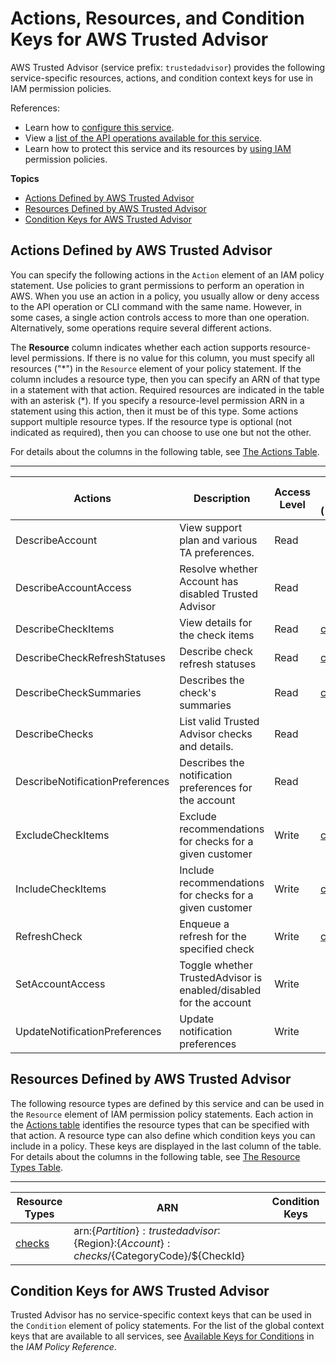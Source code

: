 # Actions, Resources, and Condition Keys for AWS Trusted Advisor<a name="list_awstrustedadvisor"></a>

AWS Trusted Advisor \(service prefix: `trustedadvisor`\) provides the following service\-specific resources, actions, and condition context keys for use in IAM permission policies\.

References:
+ Learn how to [configure this service](https://docs.aws.amazon.com/awssupport/latest/user/getting-started.html#trusted-advisor)\.
+ View a [list of the API operations available for this service](https://docs.aws.amazon.com/trustedadvisor/latest/APIReference/)\.
+ Learn how to protect this service and its resources by [using IAM](https://docs.aws.amazon.com/awssupport/latest/user/getting-started.html#trusted-advisoraccess_permissions.html) permission policies\.

**Topics**
+ [Actions Defined by AWS Trusted Advisor](#awstrustedadvisor-actions-as-permissions)
+ [Resources Defined by AWS Trusted Advisor](#awstrustedadvisor-resources-for-iam-policies)
+ [Condition Keys for AWS Trusted Advisor](#awstrustedadvisor-policy-keys)

## Actions Defined by AWS Trusted Advisor<a name="awstrustedadvisor-actions-as-permissions"></a>

You can specify the following actions in the `Action` element of an IAM policy statement\. Use policies to grant permissions to perform an operation in AWS\. When you use an action in a policy, you usually allow or deny access to the API operation or CLI command with the same name\. However, in some cases, a single action controls access to more than one operation\. Alternatively, some operations require several different actions\.

The **Resource** column indicates whether each action supports resource\-level permissions\. If there is no value for this column, you must specify all resources \("\*"\) in the `Resource` element of your policy statement\. If the column includes a resource type, then you can specify an ARN of that type in a statement with that action\. Required resources are indicated in the table with an asterisk \(\*\)\. If you specify a resource\-level permission ARN in a statement using this action, then it must be of this type\. Some actions support multiple resource types\. If the resource type is optional \(not indicated as required\), then you can choose to use one but not the other\.

For details about the columns in the following table, see [The Actions Table](reference_policies_actions-resources-contextkeys.md#actions_table)\.


****  

| Actions | Description | Access Level | Resource Types \(\*required\) | Condition Keys | Dependent Actions | 
| --- | --- | --- | --- | --- | --- | 
|   DescribeAccount  | View support plan and various TA preferences\. | Read |  |  |  | 
|   DescribeAccountAccess  | Resolve whether Account has disabled Trusted Advisor | Read |  |  |  | 
|   DescribeCheckItems  | View details for the check items | Read |   [ checks\* ](#awstrustedadvisor-checks)   |  |  | 
|   DescribeCheckRefreshStatuses  | Describe check refresh statuses | Read |   [ checks\* ](#awstrustedadvisor-checks)   |  |  | 
|   DescribeCheckSummaries  | Describes the check's summaries | Read |   [ checks\* ](#awstrustedadvisor-checks)   |  |  | 
|   DescribeChecks  | List valid Trusted Advisor checks and details\. | Read |  |  |  | 
|   DescribeNotificationPreferences  | Describes the notification preferences for the account | Read |  |  |  | 
|   ExcludeCheckItems  | Exclude recommendations for checks for a given customer | Write |   [ checks\* ](#awstrustedadvisor-checks)   |  |  | 
|   IncludeCheckItems  | Include recommendations for checks for a given customer | Write |   [ checks\* ](#awstrustedadvisor-checks)   |  |  | 
|   RefreshCheck  | Enqueue a refresh for the specified check | Write |   [ checks\* ](#awstrustedadvisor-checks)   |  |  | 
|   SetAccountAccess  | Toggle whether TrustedAdvisor is enabled/disabled for the account | Write |  |  |  | 
|   UpdateNotificationPreferences  | Update notification preferences  | Write |  |  |  | 

## Resources Defined by AWS Trusted Advisor<a name="awstrustedadvisor-resources-for-iam-policies"></a>

The following resource types are defined by this service and can be used in the `Resource` element of IAM permission policy statements\. Each action in the [Actions table](#awstrustedadvisor-actions-as-permissions) identifies the resource types that can be specified with that action\. A resource type can also define which condition keys you can include in a policy\. These keys are displayed in the last column of the table\. For details about the columns in the following table, see [The Resource Types Table](reference_policies_actions-resources-contextkeys.md#resources_table)\.


****  

| Resource Types | ARN | Condition Keys | 
| --- | --- | --- | 
|   [ checks ](https://docs.aws.amazon.com/awssupport/latest/APIReference/API_TrustedAdvisorCheckDescription.html)  |  arn:$\{Partition\}:trustedadvisor:$\{Region\}:$\{Account\}:checks/$\{CategoryCode\}/$\{CheckId\}  |  | 

## Condition Keys for AWS Trusted Advisor<a name="awstrustedadvisor-policy-keys"></a>

Trusted Advisor has no service\-specific context keys that can be used in the `Condition` element of policy statements\. For the list of the global context keys that are available to all services, see [Available Keys for Conditions](reference_policies_condition-keys.html#AvailableKeys) in the *IAM Policy Reference*\.